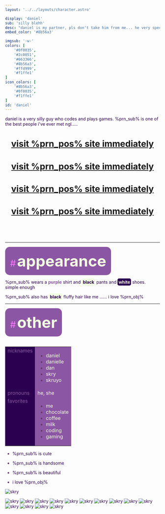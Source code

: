 ```yaml
---
layout: '../../layouts/character.astro'

display: 'daniel'
sub: 'silly blehh'
desc: "daniel is my partner, pls don't take him from me... he very special to me.... (i only made the design, keep this in mind)"
embed_color: '#8b56a3'

imgsub: '-w-'
colors: [
    '#0f0035',
    '#2c0051',
    '#663366',
    '#8b56a3',
    '#ffd999',
    '#f1ffe1'
]
icon_colors: [
    '#8b56a3',
    '#0f0035',
    '#f1ffe1'
]
id: 'daniel'
---
```

<style>
    :root {
        --col-bg: #ffccee;
        --col-char-bg: #636;

        --col-bright: #f1ffe1;
        --col-light: #ff77ff;
        --col-main: #8b56a3;
        --col-dim: #636;
        --col-dark: #2c0051;

        --col-link: var(--col-main);
        --col-link-hover: var(--col-light);

        --header-color: var(--col-dark);
        --header-logo-color-1: var(--col-bright);
        --header-logo-color-2: var(--col-main);
    }

    html {
        color: var(--col-dark);
    }

    i {
        text-decoration: italic;
        color: var(--col-dim);
    }

    .white {
        color: var(--col-bright);
        background-color: var(--col-dark);
        padding: 3px;
        border-radius: 5px;
    }

    .black {
        color: var(--col-dark);
        background-color: var(--col-bright);
        padding: 3px;
        border-radius: 5px;
    }

    li::marker {
        color: var(--col-dim);  
    }

    table {
        color: var(--col-bright);
    }

    td {
        background-color: var(--col-main);
    }

    td.name {
        background-color: var(--col-dark);
        color: var(--col-main);
        box-shadow: unset;
        align-content: start;
    }

</style>

daniel is a very silly guy who codes and plays games. %prn_sub% is one of the best people i've ever met ngl.....

<h1 style="text-align: center;"><a href="https://skruyo.dev" target="_blank">visit %prn_pos% site immediately</a></h1>
<h1 style="text-align: center;"><a href="https://skruyo.dev" target="_blank">visit %prn_pos% site immediately</a></h1>
<h1 style="text-align: center;"><a href="https://skruyo.dev" target="_blank">visit %prn_pos% site immediately</a></h1>
<h1 style="text-align: center;"><a href="https://skruyo.dev" target="_blank">visit %prn_pos% site immediately</a></h1>

<br>
<br>
<br>
<hr>
<section id="appearance" style="text-align: left">

<div style="background-color: var(--col-main); padding: 16px; border-radius: 15px; width: fit-content;">
<a style="text-decoration: none;" href="#appearance">
<span style="font-size: 30px; color: var(--col-light)">#</span>
<span style="font-weight: bolder; font-size: 50px; margin: 0; margin-top: 30px; color: var(--col-bright)">
appearance
</span>
</a>
</div>

%prn_sub% wears a <span style="color: var(--col-main);">**purple**</span> shirt and <span class="black">**black**</span> pants and <span class="white">**white**</span> shoes. simple enough

%prn_sub% also has <span class="black">**black**</span> fluffy hair like me ...... i love %prn_obj%

</section>

<hr>
<section id="other" style="text-align: left">

<div style="background-color: var(--col-main); padding: 16px; border-radius: 15px; width: fit-content;">
<a style="text-decoration: none;" href="#other">
<span style="font-size: 30px; color: var(--col-light)">#</span>
<span style="font-weight: bolder; font-size: 50px; margin: 0; margin-top: 30px; color: var(--col-bright)">
other
</span>
</a>
</div>

<br>
<table>

<tr>
    <td class="name">nicknames</td>
    <td>

- daniel
- danielle
- dan
- skry
- skruyo

</td>
</tr>

<tr>
    <td class="name">pronouns</td>
    <td>he, she</td>
</tr>

<tr>
    <td class="name">favorites</td>
    <td>

- me
- chocolate
- coffee
- milk
- coding
- gaming

</td>
</tr>

</table>

- %prn_sub% is cute

- %prn_sub% is handsome

- %prn_sub% is beautiful

- i love %prn_obj%


![skry](/characters/daniel/skry.png)

</section>


![skry](/characters/daniel/skry.png)
![skry](/characters/daniel/skry.png)
![skry](/characters/daniel/skry.png)
![skry](/characters/daniel/skry.png)
![skry](/characters/daniel/skry.png)
![skry](/characters/daniel/skry.png)
![skry](/characters/daniel/skry.png)
![skry](/characters/daniel/skry.png)
![skry](/characters/daniel/skry.png)
![skry](/characters/daniel/skry.png)
![skry](/characters/daniel/skry.png)
![skry](/characters/daniel/skry.png)
![skry](/characters/daniel/skry.png)
![skry](/characters/daniel/skry.png)

<script>
    function getPrn(id) {
        var fuck = 'he,she';
        if (id == 'pos') fuck='his,her';
        if (id == 'obj') fuck='him,her';
        return fuck.split(',')[(Math.random() > 0.3) ? 0 : 1];
    }

    var allElements = document.getElementById('content').getElementsByTagName("*");
    for(var i = 0; i < allElements.length; i++) {
        var text = allElements[i].innerHTML;
        if (text.includes('%prn_')) {
            allElements[i].innerHTML = allElements[i].innerHTML
            .replace('%prn_pos%', getPrn('pos'))
            .replace('%prn_sub%', getPrn('sub'))
            .replace('%prn_obj%', getPrn('obj'));
        }
    }
</script>